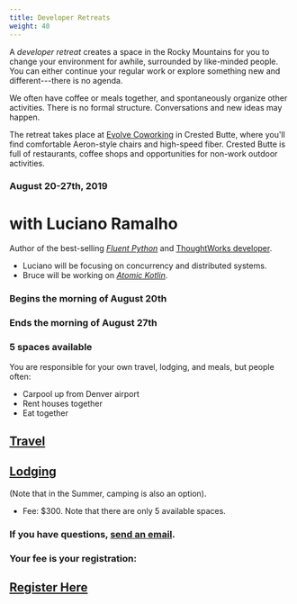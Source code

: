 ```yaml
---
title: Developer Retreats
weight: 40
---
```


A *developer retreat* creates a space in the Rocky Mountains for you to change
your environment for awhile, surrounded by like-minded people. You can either
continue your regular work or explore something new and different---there is no
agenda.

We often have coffee or meals together, and spontaneously organize other
activities. There is no formal structure. Conversations and new ideas may
happen.

The retreat takes place at <a href="https://www.evolvework.co" target="_blank"
rel="noopener noreferrer">Evolve Coworking</a> in Crested Butte, where you'll
find comfortable Aeron-style chairs and high-speed fiber. Crested Butte is full
of restaurants, coffee shops and opportunities for non-work outdoor activities.

### August 20-27th, 2019

with Luciano Ramalho
====================

Author of the best-selling <a href="http://shop.oreilly.com/product/0636920032519.do"
target="_blank" rel="noopener noreferrer"><i>Fluent Python</i></a> and
<a href="https://www.thoughtworks.com/profiles/luciano-ramalho"
target="_blank" rel="noopener noreferrer">ThoughtWorks developer</a>.

- Luciano will be focusing on concurrency and distributed systems.
- Bruce will be working on <a href="https://www.atomickotlin.com/"
target="_blank" rel="noopener noreferrer"><i>Atomic Kotlin</i></a>.

### Begins the morning of August 20th
### Ends the morning of August 27th
### 5 spaces available

You are responsible for your own travel, lodging, and meals, but people often:
- Carpool up from Denver airport
- Rent houses together
- Eat together

## <a href="https://www.wintertechforum.com/travel/" target="_blank" rel="noopener noreferrer">Travel</a>

## <a href="https://www.wintertechforum.com/lodging/" target="_blank" rel="noopener noreferrer">Lodging</a>
(Note that in the Summer, camping is also an option).

- Fee: $300. Note that there are only 5 available spaces.

### If you have questions, <a href="javascript:location='mailto:\u0042\u0072\u0075\u0063\u0065\u0054\u0045\u0063\u006b\u0065\u006c\u0040\u0067\u006d\u0061\u0069\u006c\u002e\u0063\u006f\u006d';void 0">send an email</a>.

### Your fee is your registration:

## <a href="https://link.waveapps.com/9qsqy4-zg9d2n" target="_blank" rel="noopener noreferrer">Register Here</a>
